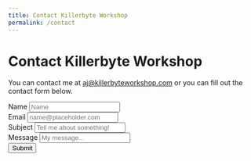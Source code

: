```yaml
---
title: Contact Killerbyte Workshop
permalink: /contact
---
```


<form method="POST" action="https://api.slapform.com/aj@killerbyteworkshop.com/?slap_form_id=-1RNHmFou">
  <div class="container">
    <div class="row">
      <div class="col">
        <div class="form-group">
          <h1 class="mt-5">Contact Killerbyte Workshop</h1>
          <p>You can contact me at <a href="mailto:aj@killerbyteworkshop.com">aj@killerbyteworkshop.com</a> or you can fill out the contact form below.</p>
        </div>
        <div class="form-group">
          <label>Name</label>
          <input name="name" type="text" class="form-control" placeholder="Name">
        </div>
        <div class="form-group">
          <label>Email</label>
          <input name="slap_replyto" type="text" class="form-control" placeholder="name@placeholder.com">
        </div>
        <div class="form-group">
          <label>Subject</label>
          <input name="slap_subject" type="text" class="form-control" placeholder="Tell me about something!">
        </div>
        <div class="form-group">
          <label>Message</label>
          <input name="message" type="textarea" class="form-control" rows="5" placeholder="My message...">
        </div>
        <input type="text" name="slap_honey" hidden>
        <button type="submit">Submit</button>
      </div>
    </div>
  </div>
</form>
